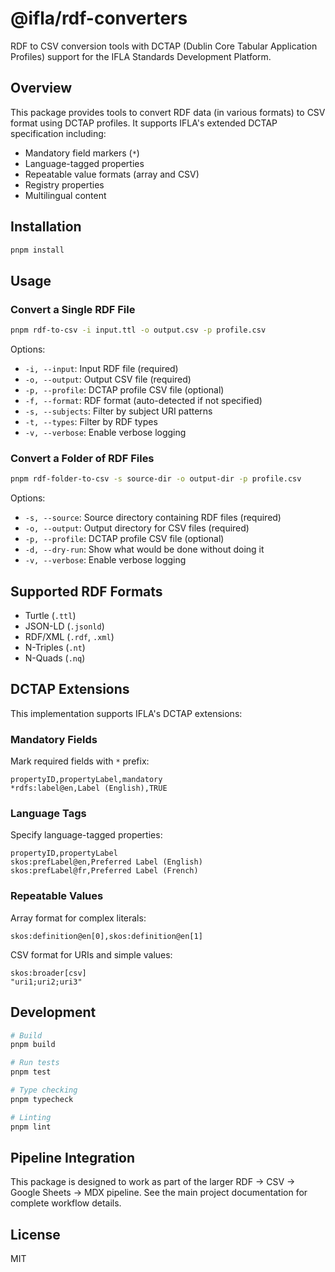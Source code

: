 # @ifla/rdf-converters

RDF to CSV conversion tools with DCTAP (Dublin Core Tabular Application Profiles) support for the IFLA Standards Development Platform.

## Overview

This package provides tools to convert RDF data (in various formats) to CSV format using DCTAP profiles. It supports IFLA's extended DCTAP specification including:

- Mandatory field markers (`*`)
- Language-tagged properties
- Repeatable value formats (array and CSV)
- Registry properties
- Multilingual content

## Installation

```bash
pnpm install
```

## Usage

### Convert a Single RDF File

```bash
pnpm rdf-to-csv -i input.ttl -o output.csv -p profile.csv
```

Options:
- `-i, --input`: Input RDF file (required)
- `-o, --output`: Output CSV file (required)
- `-p, --profile`: DCTAP profile CSV file (optional)
- `-f, --format`: RDF format (auto-detected if not specified)
- `-s, --subjects`: Filter by subject URI patterns
- `-t, --types`: Filter by RDF types
- `-v, --verbose`: Enable verbose logging

### Convert a Folder of RDF Files

```bash
pnpm rdf-folder-to-csv -s source-dir -o output-dir -p profile.csv
```

Options:
- `-s, --source`: Source directory containing RDF files (required)
- `-o, --output`: Output directory for CSV files (required)
- `-p, --profile`: DCTAP profile CSV file (optional)
- `-d, --dry-run`: Show what would be done without doing it
- `-v, --verbose`: Enable verbose logging

## Supported RDF Formats

- Turtle (`.ttl`)
- JSON-LD (`.jsonld`)
- RDF/XML (`.rdf`, `.xml`)
- N-Triples (`.nt`)
- N-Quads (`.nq`)

## DCTAP Extensions

This implementation supports IFLA's DCTAP extensions:

### Mandatory Fields
Mark required fields with `*` prefix:
```csv
propertyID,propertyLabel,mandatory
*rdfs:label@en,Label (English),TRUE
```

### Language Tags
Specify language-tagged properties:
```csv
propertyID,propertyLabel
skos:prefLabel@en,Preferred Label (English)
skos:prefLabel@fr,Preferred Label (French)
```

### Repeatable Values

Array format for complex literals:
```csv
skos:definition@en[0],skos:definition@en[1]
```

CSV format for URIs and simple values:
```csv
skos:broader[csv]
"uri1;uri2;uri3"
```

## Development

```bash
# Build
pnpm build

# Run tests
pnpm test

# Type checking
pnpm typecheck

# Linting
pnpm lint
```

## Pipeline Integration

This package is designed to work as part of the larger RDF → CSV → Google Sheets → MDX pipeline. See the main project documentation for complete workflow details.

## License

MIT